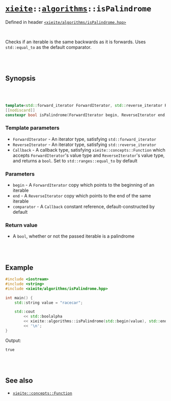# [`xieite`](../../README.md)`::`[`algorithms`](../../docs/algorithms.md)`::isPalindrome`
Defined in header [`<xieite/algorithms/isPalindrome.hpp>`](../../include/xieite/algorithms/isPalindrome.hpp)

<br/>

Checks if an iterable is the same backwards as it is forwards. Uses `std::equal_to` as the default comparator.

<br/><br/>

## Synopsis

<br/><br/>

```cpp
template<std::forward_iterator ForwardIterator, std::reverse_iterator ReverseIterator, xieite::concepts::Function<bool(std::iter_value_t<ForwardIterator>, std::iter_value_t<ReverseIterator>)> Callback = std::ranges::equal_to>
[[nodiscard]]
constexpr bool isPalindrome(ForwardIterator begin, ReverseIterator end, const Callback& comparator = Callback());
```
### Template parameters
- `ForwardIterator` - An iterator type, satisfying `std::forward_iterator`
- `ReverseIterator` - An iterator type, satisfying `std::reverse_iterator`
- `Callback` - A callback type, satisfying `xieite::concepts::Function` which accepts `ForwardIterator`'s value type and `ReverseIterator`'s value type, and returns a `bool`. Set to `std::ranges::equal_to` by default
### Parameters
- `begin` - A `ForwardIterator` copy which points to the beginning of an iterable
- `end` - A `ReverseIterator` copy which points to the end of the same iterable
- `comparator` - A `Callback` constant reference, default-constructed by default
### Return value
- A `bool`, whether or not the passed iterable is a palindrome

<br/><br/>

## Example
```cpp
#include <iostream>
#include <string>
#include <xieite/algorithms/isPalindrome.hpp>

int main() {
	std::string value = "racecar";

	std::cout
		<< std::boolalpha
		<< xieite::algorithms::isPalindrome(std::begin(value), std::end(value))
		<< '\n';
}
```
Output:
```
true
```

<br/><br/>

## See also
- [`xieite::concepts::Function`](../../docs/concepts/Function.md)
